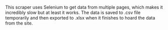 This scraper uses Selenium to get data from multiple pages, which makes it incredibly slow but at least it works.
The data is saved to .csv file temporarily and then exported to .xlsx when it finishes to hoard the data from the site.
 
